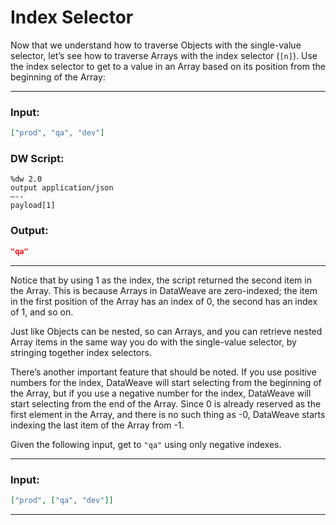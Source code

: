 # Index Selector

Now that we understand how to traverse Objects with the single-value selector, let’s see how to traverse Arrays with the index selector (`[n]`). Use the index selector to get to a value in an Array based on its position from the beginning of the Array:

---
### Input:
```json
["prod", "qa", "dev"]
```
### DW Script:
```dw
%dw 2.0
output application/json
—--
payload[1]
```
### Output:
```json
"qa"
```
---

Notice that by using 1 as the index, the script returned the second item in the Array. This is because Arrays in DataWeave are zero-indexed; the item in the first position of the Array has an index of 0, the second has an index of 1, and so on.

Just like Objects can be nested, so can Arrays, and you can retrieve nested Array items in the same way you do with the single-value selector, by stringing together index selectors.

There’s another important feature that should be noted. If you use positive numbers for the index, DataWeave will start selecting from the beginning of the Array, but if you use a negative number for the index, DataWeave will start selecting from the end of the Array. Since 0 is already reserved as the first element in the Array, and there is no such thing as -0, DataWeave starts indexing the last item of the Array from -1.

Given the following input, get to `"qa"` using only negative indexes.

---
### Input:
```json
["prod", ["qa", "dev"]]
```
---
